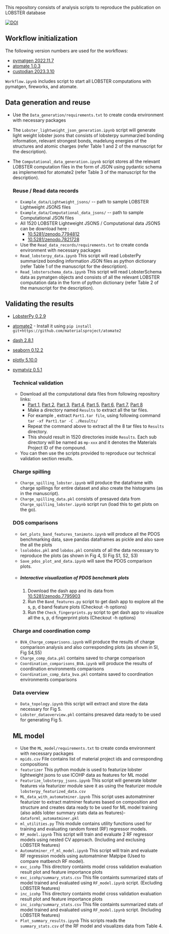 This repository consists of analysis scripts to reproduce the publication on LOBSTER database

[![DOI](https://zenodo.org/badge/606380090.svg)](https://zenodo.org/badge/latestdoi/606380090)

## Workflow initialization

The following version numbers are used for the workflows:
- [pymatgen 2022.11.7](https://pypi.org/project/pymatgen/2022.11.7/)
- [atomate 1.0.3](https://pypi.org/project/atomate/1.0.3/)
- [custodian 2023.3.10](https://pypi.org/project/custodian/2023.3.10/)

`Workflow.ipynb` includes script to start all LOBSTER computations with
pymatgen, fireworks, and atomate.

## Data generation and reuse
- Use the `Data_generation/requirements.txt` to create conda environment with necessary packages
- The `Lobster_lightweight_json_generation.ipynb` script will generate light weight lobster jsons that consists of lobsterpy summarzied bonding information, relevant strongest bonds, madelung energies of the structures and atomic charges (refer Table 1 and 2 of the manuscript for the description). 
- The `Computational_data_generation.ipynb` script stores all the relevant LOBSTER computation files in the form of JSON using pydantic schema as implemented for atomate2 (refer Table 3 of the manuscript for the description). 

  ### Reuse / Read data records
  - `Example_data/Lightweight_jsons/` -- path to sample LOBSTER Lightweight JSONS files
  - `Example_data/Computational_data_jsons/` -- path to sample Computational JSON files
  - All 1520 LOBSTER Lightweight JSONS / Computational data JSONS can be download here : 
    - [10.5281/zenodo.7794812](https://doi.org/10.5281/zenodo.7794812) 
    - [10.5281/zenodo.7821728](https://doi.org/10.5281/zenodo.7821728)
  - Use the `Read_data_records/requirements.txt` to create conda environment with necessary packages
  - `Read_lobsterpy_data.ipynb` This script will read LobsterPy summarized bonding information JSON files as python dictionary (refer Table 1 of the manuscript for the description). 
  - `Read_lobsterschema_data.ipynb` This script will read LobsterSchema data as pymatgen objects and consists of all the relevant LOBSTER computation data in the form of python dictionary (refer Table 2 of the manuscript for the description).

## Validating the results
- [LobsterPy 0.2.9](https://pypi.org/project/lobsterpy/0.2.9/)
- [atomate2](https://github.com/materialsproject/atomate2/tree/de92307b0d3b3bfcb5d66d3073372b7ef01775de) - Install it using `pip install git+https://github.com/materialsproject/atomate2`
- [dash 2.8.1](https://pypi.org/project/dash/2.8.1/)
- [seaborn 0.12.2](https://pypi.org/project/seaborn/0.12.2/)
- [plotly 5.10.0](https://pypi.org/project/plotly/5.10.0/)
- [pymatviz 0.5.1](https://pypi.org/project/pymatviz/0.5.1/)

  ### Technical validation
  - Download all the computational data files from following repository links:
    - [Part 1](https://doi.org/10.5281/zenodo.7852083), [Part 2](https://doi.org/10.5281/zenodo.7852108), [Part 3](https://doi.org/10.5281/zenodo.7852792), [Part 4](https://doi.org/10.5281/zenodo.7852799), [Part 5](https://doi.org/10.5281/zenodo.7852807), [Part 6](https://doi.org/10.5281/zenodo.7852809), [Part 7](https://doi.org/10.5281/zenodo.7852821), [Part 8](https://doi.org/10.5281/zenodo.7852824)
    - Make a directory named `Results` to extract all the tar files.
    - For example , extract `Part1.tar file`, using following command `tar -xf Part1.tar -C ./Results/`
    - Repeat the command above to extract all the 8 tar files to `Results` directory.
    - This should result in 1520 directories inside `Results`. Each sub directory will be named as `mp-xxx` and it denotes the Materials Project ID of the compound.
  - You can then use the scripts provided to reproduce our technical validation section results.
  
  ### Charge spilling

  - `Charge_spilling_lobster.ipynb` will produce the dataframe with charge spillings for entire dataset and also create the histograms (as in the manuscript). 
  - `Charge_spilling_data.pkl` consists of presaved data from `Charge_spilling_lobster.ipynb` script run (load this to get plots on the go).

  ### DOS comparisons
  - `Get_plots_band_features_tanimoto.ipynb` will produce all the PDOS benchmarking data, save pandas dataframes as pickle and also save the all the plots
  - `lsolobdos.pkl` and `lobdos.pkl` consists of all the data necessary to reproduce the plots (as shown in Fig 4, SI Fig S1, S2, S3) 
  - `Save_pdos_plot_and_data.ipynb` will save the PDOS comparison plots.
  - ##### Interactive visualization of PDOS benchmark plots 
    1. Download the dash app and its data from  [10.5281/zenodo.7795903](https://zenodo.org/record/7795903#.ZCv1yXvP1PY)
    2. Run the `Band_features.py` script to get dash app to explore all the s, p, d band feature plots (Checkout -h options)
    3. Run the `Check_fingerprints.py` script to get dash app to visualize all the s, p, d fingerprint plots (Checkout -h options)

  ### Charge and coordination comp
  - `BVA_Charge_comparisons.ipynb` will produce the results of charge comparison analysis and also corresponding plots (as shown in SI, Fig S4,S5)
  - `Charge_comp_data.pkl` contains saved to charge comparison 
  - `Coordination_comparisons_BVA.ipynb` will produce the results of coordination environments comparisons 
  - `Coordination_comp_data_bva.pkl` contains saved to coordination environments comparisons

  ### Data overview
  - `Data_topology.ipynb` this script will extract and store the data necessary for Fig 5.
  - `Lobster_dataoverview.pkl` contains presaved data ready to be used for generating Fig 5.

  ## ML model
  - Use the `ML_model/requirements.txt` to create conda environment with necessary packages
  - `mpids.csv` File contains list of material project ids and corresponding compositions
  - `featurizer` This python module is used to featurize lobster lightweight jsons to use ICOHP data as features for ML model
  - `Featurize_lobsterpy_jsons.ipynb` This script will generate lobster  features via featurizer module save it as using the featurizer module `lobsterpy_featurized_data.csv`
  - `ML_data_with_automatminer.ipynb` This script uses automatminer featurizer to extract matminer features based on composition and structure and creates data ready to be used for ML model training (also adds lobter summary stats data as features)- `dataforml_automatminer.pkl`
  - `ml_utilities.py` This module contains utility functions used for training and evaluating random forest (RF) regressor models. 
  - `RF_model.ipynb` This script will train and evaluate 2 RF regressor models using nested CV approach. (Including and exclusing LOBSTER features)
  - `Automatminer_rf_ml_model.ipynb` This script will train and evaluate RF regression models using automatminer Matpipe (Used to compare matbench RF model).
  - `exc_icohp` This directory containts model cross validation evaluation result plot and feature importance plots
  - `exc_icohp/summary_stats.csv` This file containts summarized stats of model trained and evaluated using `RF_model.ipynb` script. (Excluding LOBSTER features)
  - `inc_icohp` This directory containts model cross validation evaluation result plot and feature importance plots
  - `inc_icohp/summary_stats.csv` This file containts summarized stats of model trained and evaluated using `RF_model.ipynb` script. (Including LOBSTER features)
  - `Plot_summary_results.ipynb` This scripts reads the `summary_stats.csv` of the RF model and visualizes data from Table 4. 


